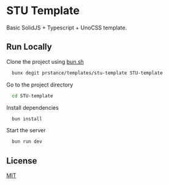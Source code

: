 # STU Template

Basic SolidJS + Typescript + UnoCSS template.


## Run Locally

Clone the project using [bun.sh](https://bun.sh)

```bash
  bunx degit prstance/templates/stu-template STU-template
```

Go to the project directory

```bash
  cd STU-template
```

Install dependencies

```bash
  bun install
```

Start the server

```bash
  bun run dev
```


## License

[MIT](https://choosealicense.com/licenses/mit/)

